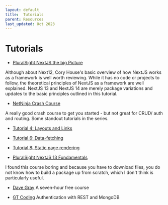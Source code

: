 ```yaml
---
layout: default
title:  Tutorials
parent: Resources
last_updated: Oct 2023
---
```


# Tutorials

- [PluralSight NextJS the big Picture](https://app.pluralsight.com/library/courses/nextjs-12-big-picture/table-of-contents)

Although about Next12, Cory House's basic overview of how NextJS works as a framework is well worth reviewing. While it has no code or projects to follow, the theoretical principles of NextJS as a framework are well explained. NextJS 13 and NextJS 14 are merely package variations and updates to the basic principles outlined in this tutorial.

- [NetNinja Crash Course](https://www.youtube.com/watch?v=TJQbDPGzm0Y&list=PL4cUxeGkcC9jZIVqmy_QhfQdi6mzQvJnT)

A really good crash course to get you started - but not great for CRUD/ auth and routing. Some standout tutorials in the series.

- [Tutorial 4: Layouts and Links](https://www.youtube.com/watch?v=vwg4Wrk-kWE)

- [Tutorial 6: Data-fetching](https://www.youtube.com/watch?v=PAXWRgEo7Ns)

- [Tutorial 8: Static page rendering](https://www.youtube.com/watch?v=ihmyC4Ei2zY&list=PL4cUxeGkcC9jZIVqmy_QhfQdi6mzQvJnT&index=8&t=129s)


- [PluralSight NextJS 13 Fundamentals](https://app.pluralsight.com/library/courses/nextjs-13-fundamentals/table-of-contents) 

I found this course boring and because you have to download files, you do not know how to build a package up from scratch, which I don't think is particularly useful.


- [Dave Gray](https://www.youtube.com/watch?v=843nec-IvW0)
A seven-hour free course


- [GT Coding](https://www.youtube.com/watch?v=PEMfsqZ2-As)
Authentication with REST and MongoDB